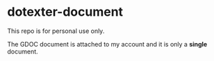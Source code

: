 # dotexter-document

This repo is for personal use only.

The GDOC document is attached to my account and it is only a **single** document.